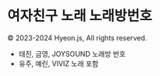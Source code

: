# 여자친구 노래 노래방번호
© 2023-2024 Hyeon.js, All rights reserved.

- 태진, 금영, JOYSOUND 노래방 번호
- 유주, 예린, VIVIZ 노래 포함
